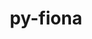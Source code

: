---
title: "py-fiona"
layout: cache
categories: [package, develop]
meta: {"versions": ["1.10.1"], "compilers": ["apple-clang@=15.0.0", "gcc@=13.2.0"], "oss": ["ubuntu24.04", "ventura"], "platforms": ["darwin", "linux"], "targets": ["aarch64", "x86_64_v3"], "stacks": ["ml-darwin-aarch64-mps", "ml-linux-aarch64-cpu", "ml-linux-aarch64-cuda", "ml-linux-x86_64-cpu", "ml-linux-x86_64-cuda", "root"], "num_specs": 15, "num_specs_by_stack": {"root": 15, "ml-darwin-aarch64-mps": 2, "ml-linux-aarch64-cuda": 6, "ml-linux-aarch64-cpu": 6, "ml-linux-x86_64-cuda": 7, "ml-linux-x86_64-cpu": 7}}
spec_details: [{"hash": "bm4sbfjj3je6sawu45lg2rvquu4whs6b", "compiler": "apple-clang@=15.0.0", "versions": ["1.10.1"], "os": "ventura", "platform": "darwin", "target": "aarch64", "variants": ["build_system=python_pip"], "stacks": ["root", "ml-darwin-aarch64-mps"], "size": "-", "tarball": "https://binaries.spack.io/develop/build_cache/darwin-ventura-aarch64/apple-clang-15.0.0/py-fiona-1.10.1/darwin-ventura-aarch64-apple-clang-15.0.0-py-fiona-1.10.1-bm4sbfjj3je6sawu45lg2rvquu4whs6b.spack"}, {"hash": "mfr3ekzzpp62q6tjc74fgbv237aszlvi", "compiler": "apple-clang@=15.0.0", "versions": ["1.10.1"], "os": "ventura", "platform": "darwin", "target": "aarch64", "variants": ["build_system=python_pip"], "stacks": ["root", "ml-darwin-aarch64-mps"], "size": "-", "tarball": "https://binaries.spack.io/develop/build_cache/darwin-ventura-aarch64/apple-clang-15.0.0/py-fiona-1.10.1/darwin-ventura-aarch64-apple-clang-15.0.0-py-fiona-1.10.1-mfr3ekzzpp62q6tjc74fgbv237aszlvi.spack"}, {"hash": "3ynbcwaj22ca35q4qre5jchg4fmdnjgd", "compiler": "gcc@=13.2.0", "versions": ["1.10.1"], "os": "ubuntu24.04", "platform": "linux", "target": "aarch64", "variants": ["build_system=python_pip"], "stacks": ["ml-linux-aarch64-cuda", "root", "ml-linux-aarch64-cpu"], "size": "-", "tarball": "https://binaries.spack.io/develop/build_cache/linux-ubuntu24.04-aarch64/gcc-13.2.0/py-fiona-1.10.1/linux-ubuntu24.04-aarch64-gcc-13.2.0-py-fiona-1.10.1-3ynbcwaj22ca35q4qre5jchg4fmdnjgd.spack"}, {"hash": "4t6aqba4amlrtozt43pqbh3nhclrbp2e", "compiler": "gcc@=13.2.0", "versions": ["1.10.1"], "os": "ubuntu24.04", "platform": "linux", "target": "aarch64", "variants": ["build_system=python_pip"], "stacks": ["ml-linux-aarch64-cuda", "root", "ml-linux-aarch64-cpu"], "size": "-", "tarball": "https://binaries.spack.io/develop/build_cache/linux-ubuntu24.04-aarch64/gcc-13.2.0/py-fiona-1.10.1/linux-ubuntu24.04-aarch64-gcc-13.2.0-py-fiona-1.10.1-4t6aqba4amlrtozt43pqbh3nhclrbp2e.spack"}, {"hash": "ixslq5owntiba3ife5espxxwivetgn54", "compiler": "gcc@=13.2.0", "versions": ["1.10.1"], "os": "ubuntu24.04", "platform": "linux", "target": "aarch64", "variants": ["build_system=python_pip"], "stacks": ["ml-linux-aarch64-cuda", "root", "ml-linux-aarch64-cpu"], "size": "-", "tarball": "https://binaries.spack.io/develop/build_cache/linux-ubuntu24.04-aarch64/gcc-13.2.0/py-fiona-1.10.1/linux-ubuntu24.04-aarch64-gcc-13.2.0-py-fiona-1.10.1-ixslq5owntiba3ife5espxxwivetgn54.spack"}, {"hash": "ktzblkqq7vizlbkiyyaxurpa4jl474kt", "compiler": "gcc@=13.2.0", "versions": ["1.10.1"], "os": "ubuntu24.04", "platform": "linux", "target": "aarch64", "variants": ["build_system=python_pip"], "stacks": ["ml-linux-aarch64-cuda", "root", "ml-linux-aarch64-cpu"], "size": "-", "tarball": "https://binaries.spack.io/develop/build_cache/linux-ubuntu24.04-aarch64/gcc-13.2.0/py-fiona-1.10.1/linux-ubuntu24.04-aarch64-gcc-13.2.0-py-fiona-1.10.1-ktzblkqq7vizlbkiyyaxurpa4jl474kt.spack"}, {"hash": "rdkt7rgnbn7lsxkavmm4zndwndgcjqmq", "compiler": "gcc@=13.2.0", "versions": ["1.10.1"], "os": "ubuntu24.04", "platform": "linux", "target": "aarch64", "variants": ["build_system=python_pip"], "stacks": ["ml-linux-aarch64-cuda", "root", "ml-linux-aarch64-cpu"], "size": "-", "tarball": "https://binaries.spack.io/develop/build_cache/linux-ubuntu24.04-aarch64/gcc-13.2.0/py-fiona-1.10.1/linux-ubuntu24.04-aarch64-gcc-13.2.0-py-fiona-1.10.1-rdkt7rgnbn7lsxkavmm4zndwndgcjqmq.spack"}, {"hash": "uhyysamw3vij2udn7onjkwehdtyslx4i", "compiler": "gcc@=13.2.0", "versions": ["1.10.1"], "os": "ubuntu24.04", "platform": "linux", "target": "aarch64", "variants": ["build_system=python_pip"], "stacks": ["ml-linux-aarch64-cuda", "root", "ml-linux-aarch64-cpu"], "size": "-", "tarball": "https://binaries.spack.io/develop/build_cache/linux-ubuntu24.04-aarch64/gcc-13.2.0/py-fiona-1.10.1/linux-ubuntu24.04-aarch64-gcc-13.2.0-py-fiona-1.10.1-uhyysamw3vij2udn7onjkwehdtyslx4i.spack"}, {"hash": "33jmabjna6vqd2h5u6wcw5nhh43erhzf", "compiler": "gcc@=13.2.0", "versions": ["1.10.1"], "os": "ubuntu24.04", "platform": "linux", "target": "x86_64_v3", "variants": ["build_system=python_pip"], "stacks": ["ml-linux-x86_64-cuda", "root", "ml-linux-x86_64-cpu"], "size": "-", "tarball": "https://binaries.spack.io/develop/build_cache/linux-ubuntu24.04-x86_64_v3/gcc-13.2.0/py-fiona-1.10.1/linux-ubuntu24.04-x86_64_v3-gcc-13.2.0-py-fiona-1.10.1-33jmabjna6vqd2h5u6wcw5nhh43erhzf.spack"}, {"hash": "3iywdxod5dohdbhrq7fdlwghkqtf6oyv", "compiler": "gcc@=13.2.0", "versions": ["1.10.1"], "os": "ubuntu24.04", "platform": "linux", "target": "x86_64_v3", "variants": ["build_system=python_pip"], "stacks": ["ml-linux-x86_64-cuda", "root", "ml-linux-x86_64-cpu"], "size": "-", "tarball": "https://binaries.spack.io/develop/build_cache/linux-ubuntu24.04-x86_64_v3/gcc-13.2.0/py-fiona-1.10.1/linux-ubuntu24.04-x86_64_v3-gcc-13.2.0-py-fiona-1.10.1-3iywdxod5dohdbhrq7fdlwghkqtf6oyv.spack"}, {"hash": "kdc7g6urx64zd4ycfk5psz52pktx5hde", "compiler": "gcc@=13.2.0", "versions": ["1.10.1"], "os": "ubuntu24.04", "platform": "linux", "target": "x86_64_v3", "variants": ["build_system=python_pip"], "stacks": ["ml-linux-x86_64-cuda", "root", "ml-linux-x86_64-cpu"], "size": "-", "tarball": "https://binaries.spack.io/develop/build_cache/linux-ubuntu24.04-x86_64_v3/gcc-13.2.0/py-fiona-1.10.1/linux-ubuntu24.04-x86_64_v3-gcc-13.2.0-py-fiona-1.10.1-kdc7g6urx64zd4ycfk5psz52pktx5hde.spack"}, {"hash": "kr2zv24cmg5snzmkcys6xbfbd5jemxie", "compiler": "gcc@=13.2.0", "versions": ["1.10.1"], "os": "ubuntu24.04", "platform": "linux", "target": "x86_64_v3", "variants": ["build_system=python_pip"], "stacks": ["ml-linux-x86_64-cuda", "root", "ml-linux-x86_64-cpu"], "size": "-", "tarball": "https://binaries.spack.io/develop/build_cache/linux-ubuntu24.04-x86_64_v3/gcc-13.2.0/py-fiona-1.10.1/linux-ubuntu24.04-x86_64_v3-gcc-13.2.0-py-fiona-1.10.1-kr2zv24cmg5snzmkcys6xbfbd5jemxie.spack"}, {"hash": "w35zzu4kwof7dbrhsj7gzrzbkn3qrqtc", "compiler": "gcc@=13.2.0", "versions": ["1.10.1"], "os": "ubuntu24.04", "platform": "linux", "target": "x86_64_v3", "variants": ["build_system=python_pip"], "stacks": ["ml-linux-x86_64-cuda", "root", "ml-linux-x86_64-cpu"], "size": "-", "tarball": "https://binaries.spack.io/develop/build_cache/linux-ubuntu24.04-x86_64_v3/gcc-13.2.0/py-fiona-1.10.1/linux-ubuntu24.04-x86_64_v3-gcc-13.2.0-py-fiona-1.10.1-w35zzu4kwof7dbrhsj7gzrzbkn3qrqtc.spack"}, {"hash": "wn3lr57kbpdjpukzaxntgt43b2nwiolp", "compiler": "gcc@=13.2.0", "versions": ["1.10.1"], "os": "ubuntu24.04", "platform": "linux", "target": "x86_64_v3", "variants": ["build_system=python_pip"], "stacks": ["ml-linux-x86_64-cuda", "root", "ml-linux-x86_64-cpu"], "size": "-", "tarball": "https://binaries.spack.io/develop/build_cache/linux-ubuntu24.04-x86_64_v3/gcc-13.2.0/py-fiona-1.10.1/linux-ubuntu24.04-x86_64_v3-gcc-13.2.0-py-fiona-1.10.1-wn3lr57kbpdjpukzaxntgt43b2nwiolp.spack"}, {"hash": "wryfm7son6ntctavgirpyjtkwqk3zkn6", "compiler": "gcc@=13.2.0", "versions": ["1.10.1"], "os": "ubuntu24.04", "platform": "linux", "target": "x86_64_v3", "variants": ["build_system=python_pip"], "stacks": ["ml-linux-x86_64-cuda", "root", "ml-linux-x86_64-cpu"], "size": "-", "tarball": "https://binaries.spack.io/develop/build_cache/linux-ubuntu24.04-x86_64_v3/gcc-13.2.0/py-fiona-1.10.1/linux-ubuntu24.04-x86_64_v3-gcc-13.2.0-py-fiona-1.10.1-wryfm7son6ntctavgirpyjtkwqk3zkn6.spack"}]
---